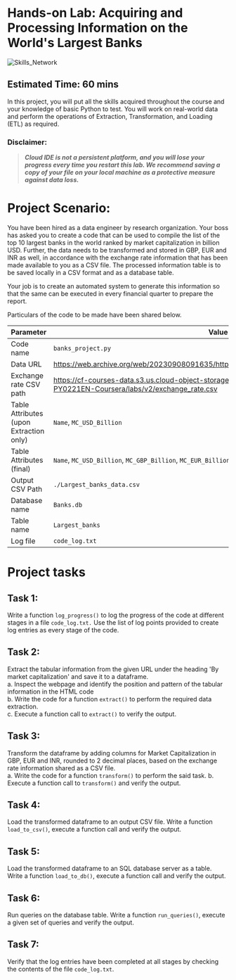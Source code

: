 # Hands-on Lab: Acquiring and Processing Information on the World's Largest Banks 

![Skills_Network](https://cf-courses-data.s3.us.cloud-object-storage.appdomain.cloud/IBMSkillsNetwork-PY0221EN-Coursera/images/image.png)

## Estimated Time: 60 mins  

In this project, you will put all the skills acquired throughout the course and your knowledge of basic Python to test. You will work on real-world data and perform the operations of Extraction, Transformation, and Loading (ETL) as required.  

### Disclaimer:  

> ***Cloud IDE is not a persistent platform, and you will lose your progress every time you restart this lab. We recommend saving a copy of your file on your local machine as a protective measure against data loss.***

# Project Scenario:  

You have been hired as a data engineer by research organization. Your boss has asked you to create a code that can be used to compile the list of the top 10 largest banks in the world ranked by market capitalization in billion USD. Further, the data needs to be transformed and stored in GBP, EUR and INR as well, in accordance with the exchange rate information that has been made available to you as a CSV file. The processed information table is to be saved locally in a CSV format and as a database table.  

Your job is to create an automated system to generate this information so that the same can be executed in every financial quarter to prepare the report.  

Particulars of the code to be made have been shared below.  

|	Parameter |	Value |
|	--------- |	----- |	
|	Code name |	`banks_project.py` |
|	Data URL  |	<https://web.archive.org/web/20230908091635/https://en.wikipedia.org/wiki/List_of_largest_banks> |
|	Exchange rate CSV path  | 	<https://cf-courses-data.s3.us.cloud-object-storage.appdomain.cloud/IBMSkillsNetwork-PY0221EN-Coursera/labs/v2/exchange_rate.csv>  |
|	Table Attributes (upon Extraction only) |	`Name`, `MC_USD_Billion`  |
|	Table Attributes (final) |	`Name`, `MC_USD_Billion`, `MC_GBP_Billion`, `MC_EUR_Billion`, `MC_INR_Billion` |
|	Output CSV Path  |	`./Largest_banks_data.csv` |
|	Database name |	`Banks.db` |
|	Table name  |	`Largest_banks` |
|	Log file  |	`code_log.txt` |  

# Project tasks  

## **Task 1:**  

Write a function `log_progress()` to log the progress of the code at different stages in a file `code_log.txt.` Use the list of log points provided to create log entries as every stage of the code.  

## **Task 2:**  

Extract the tabular information from the given URL under the heading 'By market capitalization' and save it to a dataframe.  
a. Inspect the webpage and identify the position and pattern of the tabular information in the HTML code  
b. Write the code for a function `extract()` to perform the required data extraction.  
c. Execute a function call to `extract()` to verify the output.  


## **Task 3:** 

Transform the dataframe by adding columns for Market Capitalization in GBP, EUR and INR, rounded to 2 decimal places, based on the exchange rate information shared as a CSV file.  
a. Write the code for a function `transform()` to perform the said task.
b. Execute a function call to `transform()` and verify the output.  

## **Task 4:** 

Load the transformed dataframe to an output CSV file. Write a function `load_to_csv()`, execute a function call and verify the output.  

## **Task 5:** 

Load the transformed dataframe to an SQL database server as a table. Write a function `load_to_db()`, execute a function call and verify the output.  

## **Task 6:** 

Run queries on the database table. Write a function `run_queries()`, execute a given set of queries and verify the output.  

## **Task 7:** 

Verify that the log entries have been completed at all stages by checking the contents of the file `code_log.txt`.  

